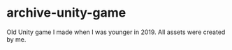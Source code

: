 # archive-unity-game
Old Unity game I made when I was younger in 2019. All assets were created by me.


